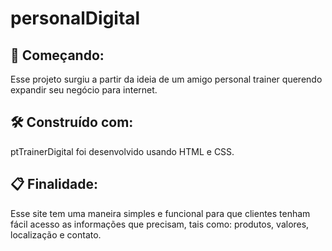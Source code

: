# personalDigital
## 🚀 Começando:

Esse projeto surgiu a partir da ideia de um amigo personal trainer querendo expandir seu negócio para internet.

## 🛠️ Construído com:
ptTrainerDigital foi desenvolvido usando HTML e CSS.

## 📋 Finalidade:
Esse site tem uma maneira simples e funcional para que clientes tenham fácil acesso as informações que precisam, tais como: produtos, valores, localização e contato.
